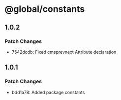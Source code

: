 # @global/constants

## 1.0.2

### Patch Changes

- 7542dcdb: Fixed cmsprevnext Attribute declaration

## 1.0.1

### Patch Changes

- bdd1a78: Added package constants
